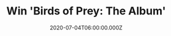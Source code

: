 ---
campaign-uuid: "c-a74cf419-25ba-46dc-a551-14dbc8395093"
type: "Competition"
category: "Music"
date: "2020-07-04T06:00:00.000Z"
end-date: "2020-09-05T23:59:00.000Z"
disable-form: false
is_promoted: true
has_entry_page: true
title: "Win 'Birds of Prey: The Album'"
competition-description: "<p>We have on our hands the soundtrack from the Harley Quinn\
  \ movie 'Birds of Prey'. The album features 15-tracks of amazing singers such as\
  \ 'Diamonds' by Megan Thee Stallion & Normani, 'Sway With Me' by Saweetie & Galxara\
  \ and 'Boss Bitch' by Doja Cat. We have one copy to give away to one lucky NME AAA\
  \ member.</p>\n<p>Click below for a chance to win it now!</p>\n"
hero-header: "Win 'Birds of Prey: The Album'"
terms-confirmation: "N/A"
banner-img: "https://assets.expresslyapp.com/asset-02172aaf-5240-498b-806c-14e91a7d061e.jpg"
logo-left-href: "aaa.nme.com"
logo-left-image: "https://assets.expresslyapp.com/asset-3fecae3f-764f-4cce-bca7-43ab04d612ed.jpg"
logo-left-title: "NME AAA"
bg-image-hero: "https://assets.expresslyapp.com/asset-bf4b210d-7dfa-457a-9148-f8dbf59646f1.png"
bg-image-first: "https://assets.expresslyapp.com/asset-c74b4296-8235-4923-b863-abd58d4c6517.jpg"
section1-content: "<p>We have managed to get our hands on the soundtrack from the\
  \ Harley Quinn movie 'Birds of Prey', starring Margot Robbie, featuring an all-female\
  \ cast of rap and pop's biggest names. </p>\n<p>The album features 15 tracks, including\
  \ 'Diamonds' by Megan Thee Stallion & Normani, 'Sway With Me' by Saweetie & Galxara\
  \ and 'Boss Bitch' by Doja Cat. Enter below and it could be yours.</p>\n"
entry-title: "Win 'Birds of Prey: The Album'"
entry-content: "<p>Enter the draw to win 'Birds of Prey: The Album' by completing\
  \ the form below before 23:59 on the 5th of September 2020.</p>\n"
has-winner: false
prize-description: "Birds of Prey: The Album"
special-conditions: "Multiple entries are allowed up to one every day."
country-restrictions:
- "GB"
---